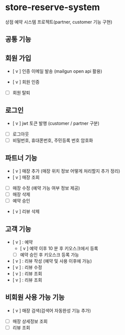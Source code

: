 # store-reserve-system
상점 예약 시스템 프로젝트(partner, customer 기능 구현)


## 공통 기능
회원 가입
---
- [ v ] 인증 이메일 발송 (mailgun open api 활용) 

- [ v ] 회원 인증

- [   ] 회원 탈퇴

로그인
---
- [ v ] jwt 토큰 발행 (customer / partner 구분)
- [   ] 로그아웃
- [   ] 비밀번호, 휴대폰번호, 주민등록 번호 암호화 

파트너 기능
---
- [ v ] 매장 추가 (매장 위치 정보 어떻게 처리할지 추가 정리)
- [ v ] 매장 조회 
- [  ] 매장 수정 (예약 가능 여부 정보 제공)
- [  ] 매장 삭제
- [  ] 예약 승인
- [ v ] 리뷰 삭제

고객 기능
---
- [ v ] : 예약 
    - [ v ] 예약 이후 10 분 후 키오스크에서 등록 
    - [ ] 예약 승인 후 키오스크 등록 가능 
- [ v ] : 리뷰 작성 (예약 및 사용 이후에 가능)
- [ v ] : 리뷰 수정
- [ v ] : 리뷰 조회
- [ v ] : 리뷰 조회

비회원 사용 가능 기능
---
- [ v ] 매장 검색(검색어 자동완성 기능 추가)
- [  ] 매장 상세정보 조회
- [  ] 리뷰 조회